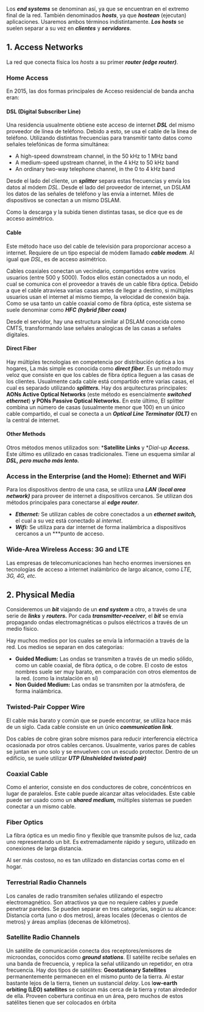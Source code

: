 Los ***end systems*** se denominan así, ya que se encuentran en el extremo final de la red. También denominados ***hosts***, ya que ***hostean*** (ejecutan) aplicaciones. Usaremos ambos términos indistintamente. ***Los hosts*** se suelen separar a su vez en ***clientes*** y ***servidores***.

## 1. Access Networks

La red que conecta física los *hosts* a su primer ***router (edge router)***.

### Home Access

En 2015, las dos formas principales de Acceso residencial de banda ancha eran:

#### **DSL (Digital Subscriber Line)**

Una residencia usualmente obtiene este acceso de internet ***DSL*** del mismo proveedor de línea de teléfono. Debido a esto, se usa el cable de la línea de teléfono. Utilizando distintas frecuencias para transmitir tanto datos como señales telefónicas de forma simultánea:

- A high-speed downstream channel, in the 50 kHz to 1 MHz band
- A medium-speed upstream channel, in the 4 kHz to 50 kHz band
- An ordinary two-way telephone channel, in the 0 to 4 kHz band

Desde el lado del cliente, un ***splitter*** separa estas frecuencias y envía los datos al módem *DSL*. Desde el lado del proveedor de internet, un DSLAM los datos de las señales de teléfono y las envía a internet. Miles de dispositivos se conectan a un mismo DSLAM.

Como la descarga y la subida tienen distintas tasas, se dice que es de acceso asimétrico.

#### **Cable**

Este método hace uso del cable de televisión para proporcionar acceso a internet. Requiere de un tipo especial de módem llamado ***cable modem***. Al igual que *DSL*, es de acceso asimétrico.

Cables coaxiales conectan un vecindario, compartidos entre varios usuarios (entre 500 y 5000). Todos ellos están conectados a un nodo, el cual se comunica con el proveedor a través de un cable fibra óptica. Debido a que el cable atraviesa varias casas antes de llegar a destino, si múltiples usuarios usan el internet al mismo tiempo, la velocidad de conexión baja. Como se usa tanto un cable coaxial como de fibra óptica, este sistema se suele denominar como ***HFC*** ***(hybrid fiber coax)***

Desde el servidor, hay una estructura similar al DSLAM conocida como CMTS, transformando lase señales analogicas de las casas a señales digitales.

#### Direct Fiber

Hay múltiples tecnologías en competencia por distribución óptica a los hogares, La más simple es conocida como ***direct fiber***. Es un método muy veloz que consiste en que los cables de fibra óptica lleguen a las casas de los clientes. Usualmente cada cable está compartido entre varias casas, el cual es separado utilizando ***splitters.*** Hay dos arquitecturas principales: **AONs Active Optical Networks** (este método es esencialmente ***switched ethernet***) **y PONs Passive Optical Networks.** En este último, El splitter combina un número de casas (usualmente menor que 100) en un único cable compartido, el cual se conecta a un ***Optical Line Terminator (OLT)*** en la central de internet.

#### Other Methods

Otros métodos menos utilizados son: ***Satellite Links** y **Dial-up* ***Access.*** Este último es utilizado en casas tradicionales. Tiene un esquema similar al ***DSL, pero mucho más lento.***

### Access in the Enterprise (and the Home): Ethernet and WiFi

Para los dispositivos dentro de una casa, se utiliza una ***LAN*** (***local area network)*** para proveer de internet a dispositivos cercanos. Se utilizan dos métodos principales para conectarse al ***edge router***.

- ***Ethernet:*** Se utilizan cables de cobre conectados a un ***ethernet switch,*** el cual a su vez está conectado al *internet*.
- ***Wifi:*** Se utiliza para dar internet de forma inalámbrica a dispositivos cercanos a un ***punto de acceso.

### Wide-Area Wireless Access: 3G and LTE

Las empresas de telecomunicaciones han hecho enormes inversiones en tecnologías de acceso a internet inalámbrico de largo alcance, como *LTE, 3G, 4G, etc.*

## 2. Physical Media

Consideremos un ***bit*** viajando de un ***end system*** a otro, a través de una serie de ***links*** y ***routers.*** Por cada ***transmitter-receiver***, el ***bit*** se envía propagando ondas electromagnéticas o pulsos eléctricos a través de un medio físico.

Hay muchos medios por los cuales se envía la información a través de la red. Los medios se separan en dos categorías:

- **Guided Medium:** Las ondas se transmiten a través de un medio sólido, como un cable coaxial, de fibra óptica, o de cobre. El costo de estos nombres suele ser muy barato, en comparación con otros elementos de la red. (como la instalación en sí)
- **Non Guided Medium:** Las ondas se transmiten por la atmósfera, de forma inalámbrica.

### **Twisted-Pair Copper Wire**

El cable más barato y común que se puede encontrar, se utiliza hace más de un siglo. Cada cable consiste en un único ***communication link***.

Dos cables de cobre giran sobre mismos para reducir interferencia eléctrica ocasionada por otros cables cercanos. Usualmente, varios pares de cables se juntan en uno solo y se envuelven con un escudo protector. Dentro de un edificio, se suele utilizar ***UTP (Unshielded twisted pair)***

### **Coaxial Cable**

Como el anterior, consiste en dos conductores de cobre, concéntricos en lugar de paralelos. Este cable puede alcanzar altas velocidades. Este cable puede ser usado como un ***shared medium,*** múltiples sistemas se pueden conectar a un mismo cable.

### **Fiber Optics**

La fibra óptica es un medio fino y flexible que transmite pulsos de luz, cada uno representando un bit. Es extremadamente rápido y seguro, utilizado en conexiones de larga distancia.

Al ser más costoso, no es tan utilizado en distancias cortas como en el hogar.

### **Terrestrial Radio Channels**

Los canales de radio transmiten señales utilizando el espectro electromagnético. Son atractivos ya que no requiere cables y puede penetrar paredes. Se pueden separar en tres categorías, según su alcance: Distancia corta (uno o dos metros), áreas locales (decenas o cientos de metros) y áreas amplias (decenas de kilómetros).

### **Satellite Radio Channels**

Un satélite de comunicación conecta dos receptores/emisores de microondas, conocidos como ***ground stations***. El satélite recibe señales en una banda de frecuencia, y replica la señal utilizando un repetidor, en otra frecuencia. Hay dos tipos de satélites: **Geostationary Satellites** permanentemente permanecen en el mismo punto de la tierra. Al estar bastante lejos de la tierra, tienen un sustancial *delay*. Los l**ow-earth orbiting (LEO) satellites** se colocan más cerca de la tierra y rotan alrededor de ella. Proveen cobertura continua en un área, pero muchos de estos satélites tienen que ser colocados en órbita
